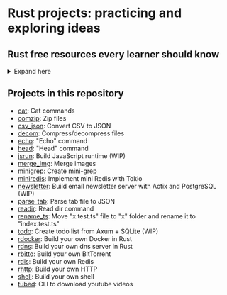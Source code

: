 # Rust projects: practicing and exploring ideas

## Rust free resources every learner should know
<details>
<summary>Expand here</summary>

### Reading materials

- [Tour of Rust](https://tourofrust.com/): Step-by-step guide for the Rust programming language.
- [A half-hour to learn Rust](https://fasterthanli.me/articles/a-half-hour-to-learn-rust): Quick summary covering various concepts of Rust.
- [A Gentle Introduction to Rust](https://stevedonovan.github.io/rust-gentle-intro/readme.html): Short book summarizing main Rust concepts.
- [Rust Book "The Book"](https://doc.rust-lang.org/book/): Official book on Rust by Mozilla Foundation.
- [Rust By Example](https://doc.rust-lang.org/rust-by-example/): Collection of runnable examples.
- [Easy Rust](https://dhghomon.github.io/easy_rust/): Resource focusing on simple English for non-native speakers.
- [Rust Atomics and Locks](https://marabos.nl/atomics/): Book on Rust atomics and locks.
- [Rust Design Patterns](https://rust-unofficial.github.io/patterns/intro.html): Resource for writing idiomatic Rust and understanding design patterns.
- [Rust cookbook](https://rust-lang-nursery.github.io/rust-cookbook/intro.html)

### Practice materials

- [Rustlings](https://github.com/rust-lang/rustlings): Git project with small exercises.
- [Exercism](https://exercism.org/tracks/rust): Hands-on Rust learning track.
- [Codewars](https://www.codewars.com/?language=rust): Coding challenges platform.
- [Coding Game](https://www.codingame.com/start): Game-based coding website.
- [StackUp](https://app.stackup.dev/): Developer community with learning quests.
- [Advent of Code](https://adventofcode.com/): Yearly event for solving programming puzzles.
- [LeetCode](https://leetcode.com/): Platform for interview prep with code problems.

### YouTube videos
- [Rust Videos](https://www.youtube.com/@RustVideos/videos): Videos of Rust talks curated by the Rust team.

- [Rust Nation UK](https://www.youtube.com/@rustnationuk/videos): Rust talks from this conf.

- [Jon Gjengset](https://www.youtube.com/@jonhoo): Rust with a focus on deep dives for intermediate and advanced internal workings of Rust, libraries.

- [Chris Biscardi](https://www.youtube.com/@chrisbiscardi): Rust with a focus on WASM, Bevy.

- [Code to the Moon](https://www.youtube.com/@codetothemoon/videos): Rust with a focus on full stack web dev.

- [Jeremy Chone](https://www.youtube.com/@JeremyChone/videos): Rust with a focus on web dev.

- [Let's Get Rusty](https://www.youtube.com/@letsgetrusty/videos): Rust with a focus on beginner friendly introductions to Rust, with a hint of shitposting all over the place.

- [Logan Smith](https://www.youtube.com/@_noisecode/videos): Rust with a focus on exploring certain APIs.

- [Michael Mullin](https://www.youtube.com/@masmullin/videos): Some Rust with a focus on exploring certain APIs, a bit of security.

- [No Boilerplate](https://www.youtube.com/@NoBoilerplate/videos): Rust, a bit of everything.

- [Sreekanth](https://www.youtube.com/watch?v=7_o-YRxf_cc): Visualizing Rust memory layout.

### Git resources

- [The Rust Programming Language](https://github.com/rust-lang): Documentation and guides related to Rust.
- [Awesome Rust](https://github.com/rust-unofficial/awesome-rust): Curated list of Rust code and resources.
- [Ferrous Systems](https://github.com/ferrous-systems): Rust consultancy with publicly available training material.
- [The Algorithms](https://github.com/TheAlgorithms/Rust): Git repo with code examples for standard algorithms.

### Courses

- [First Steps](https://learn.microsoft.com/en-us/training/paths/rust-first-steps/?WT.mc_id=academic-29077-cxa): Free course provided by Microsoft for an introductory view into Rust.
- [Rust in Motion](https://www.manning.com/livevideo/rust-in-motion): Paid short video course providing introductory coverage of Rust.
- [Rust Essential Training](https://www.linkedin.com/learning/rust-essential-training): Paid course available on LinkedIn covering basic aspects of Rust.

### Cheat sheets

- [The Rust language cheat sheet](https://cheats.rs/)
- [Rust beginner cheat sheet](https://quickref.me/rust)
- [Rust cheat sheet](https://phaiax.github.io/rust-cheatsheet/)
- Let's get rusty cheat sheet [here](https://letsgetrusty.com/).

### Question forums

- [The Rust Programming Language Discord](https://discord.com/invite/rust-lang)
- [The Rust Programming Language Community Discord](https://discord.com/invite/rust-lang-community)
- [The Rust Programming Language Subreddit](https://www.reddit.com/r/rust/)

### Podcasts

- [New Rustacean](https://newrustacean.com/)
- [Rustacean Station](https://rustacean-station.org/)
- [Building with Rust](https://podcasts.apple.com/gb/podcast/building-with-rust/id1553513574)
- [Rust Game Dev](https://rustgamedev.com/)

### Newsletters

- [Awesome Rust Weekly](https://rust.libhunt.com/newsletter?ref=inboxreads)
- [This week in Rust](https://this-week-in-rust.org/?ref=inboxreads)
- [Rust Weekly](https://discu.eu/weekly/rust/?ref=inboxreads)
- [Rust in Blockchain](https://rustinblockchain.org/?ref=inboxreads)

### Projects to practice Rust

- [PNGme: An Intermediate Rust Project](https://jrdngr.github.io/pngme_book/setup.html)
- [Mini-LSM](https://skyzh.github.io/mini-lsm/00-overview.html)
- [Blog os](https://os.phil-opp.com/)
- [Writing interpreters in Rust](https://rust-hosted-langs.github.io/book/)
- [Writing an OS In Rust](https://os.phil-opp.com/)
- [Write your own programming language](https://lunacookies.github.io/lang/)
- [Error handling in Rust](https://nrc.github.io/error-docs/rust-errors/panic.html)
- [Small projects with elegant code base](https://practice.course.rs/elegant-code-base.html)
- [Rust quiz](https://dtolnay.github.io/rust-quiz/14)
- [Rust project idea](https://rust-trends.com/newsletter/rust-in-action-10-project-ideas-to-elevate-your-skills/)
- [Rust algorithms](https://github.com/TheAlgorithms/Rust/blob/master/DIRECTORY.md)

</details>

## Projects in this repository

- [cat](./projects/cat): Cat commands
- [comzip](./projects/comzip): Zip files
- [csv_json](./projects/csv_json): Convert CSV to JSON
- [decom](./projects/decom): Compress/decompress files
- [echo](./projects/echo): "Echo" command
- [head](./projects/head): "Head" command
- [jsrun](./projects/jsrun): Build JavaScript runtime (WIP)
- [merge_img](./projects/merge_img): Merge images
- [minigrep](./projects/minigrep): Create mini-grep
- [miniredis](./projects/miniredis): Implement mini Redis with Tokio
- [newsletter](./projects/newsletter): Build email newsletter server with Actix and PostgreSQL (WIP)
- [parse_tab](./projects/parse_tab): Parse tab file to JSON
- [readir](./projects/readir): Read dir command
- [rename_ts](./projects/rename_ts): Move "x.test.ts" file to "x" folder and rename it to "index.test.ts"
- [todo](./projects/todo): Create todo list from Axum + SQLite (WIP)
- [rdocker](https://github.com/tduyng/rdocker): Build your own Docker in Rust
- [rdns](https://github.com/tduyng/rdns): Build your own dns server in Rust
- [rbitto](https://github.com/tduyng/rbitto): Build your own BitTorrent
- [rdis](https://github.com/tduyng/rdis): Build your own Redis
- [rhttp](https://github.com/tduyng/rhttp): Build your own HTTP
- [shell](https://github.com/tduyng/shell-rs): Build your own shell
- [tubed](./projects/tubed): CLI to download youtube videos
